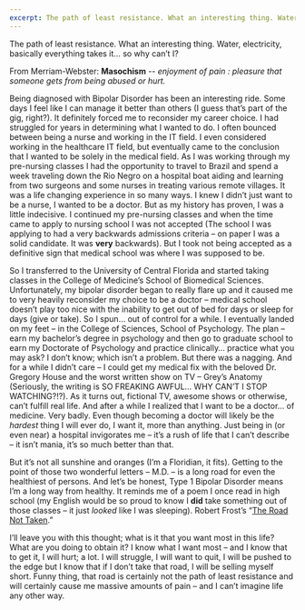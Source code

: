 ```yaml
---
excerpt: The path of least resistance. What an interesting thing. Water, electricity, basically everything takes it… so why can't I?
---
```


The path of least resistance. What an interesting thing. Water, electricity, basically everything takes it… so why can’t I?

From Merriam-Webster:
 **Masochism** -- *enjoyment of pain : pleasure*
 *that someone gets from being abused or hurt.*

Being diagnosed with Bipolar Disorder has been an interesting ride. Some days I feel like I can manage it better than others (I guess that’s part of the gig, right?). It definitely forced me to reconsider my career choice. I had struggled for years in determining what I wanted to do. I often bounced between being a nurse and working in the IT field. I even considered working in the healthcare IT field, but eventually came to the conclusion that I wanted to be solely in the medical field. As I was working through my pre-nursing classes I had the opportunity to travel to Brazil and spend a week traveling down the Rio Negro on a hospital boat aiding and learning from two surgeons and some nurses in treating various remote villages. It was a life changing experience in so many ways. I knew I didn’t just want to be a nurse, I wanted to be a doctor. But as my history has proven, I was a little indecisive. I continued my pre-nursing classes and when the time came to apply to nursing school I was not accepted (The school I was applying to had a very backwards admissions criteria – on paper I was a solid candidate. It was **very** backwards). But I took not being accepted as a definitive sign that medical school was where I was supposed to be.

So I transferred to the University of Central Florida and started taking classes in the College of Medicine’s School of Biomedical Sciences. Unfortunately, my bipolar disorder began to really flare up and it caused me to very heavily reconsider my choice to be a doctor – medical school doesn’t play too nice with the inability to get out of bed for days or sleep for days (give or take). So I spun… out of control for a while. I eventually landed on my feet – in the College of Sciences, School of Psychology. The plan – earn my bachelor’s degree in psychology and then go to graduate school to earn my Doctorate of Psychology and practice clinically… practice what you may ask? I don’t know; which isn’t a problem. But there was a nagging. And for a while I didn’t care – I could get my medical fix with the beloved Dr. Gregory House and the worst written show on TV – Grey’s Anatomy (Seriously, the writing is SO FREAKING AWFUL… WHY CAN’T I STOP WATCHING?!?). As it turns out, fictional TV, awesome shows or otherwise, can’t fulfill real life. And after a while I realized that I want to be a doctor… of medicine. Very badly. Even though becoming a doctor will likely be the *hardest* thing I will ever do, I want it, more than anything. Just being in (or even near) a hospital invigorates me – it’s a rush of life that I can’t describe – it isn’t mania, it’s so much better than that.

But it’s not all sunshine and oranges (I’m a Floridian, it fits). Getting to the point of those two wonderful letters – M.D. – is a long road for even the healthiest of persons. And let’s be honest, Type 1 Bipolar Disorder means I’m a long way from healthy. It reminds me of a poem I once read in high school (my English would be so proud to know I **did** take something out of those classes – it just *looked* like I was sleeping). Robert Frost’s “[The Road Not Taken](http://www.poetryfoundation.org/poem/173536 "The Road Not Taken").”

I’ll leave you with this thought; what is it that you want most in this life? What are you doing to obtain it? I know what I want most – and I know that to get it, I will hurt; a lot. I will struggle, I will want to quit, I will be pushed to the edge but I know that if I don’t take that road, I will be selling myself short. Funny thing, that road is certainly not the path of least resistance and will certainly cause me massive amounts of pain – and I can’t imagine life any other way.
